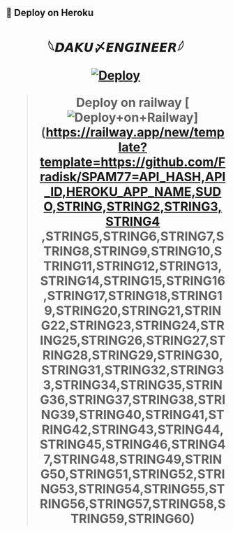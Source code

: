 ## 🚀 Deploy on Heroku 
<h1 align="center">

  <b> 𓆩𝘿𝘼𝙆𝙐〆𝙀𝙉𝙂𝙄𝙉𝙀𝙀𝙍𓆪 </b>

[![Deploy](https://te.legra.ph/file/286a9814e37270440e421.jpg)](https://heroku.com/deploy?template=https://github.com/Fradisk/SPAM77)
<br>

> Deploy on railway
[![Deploy+on+Railway](https://railway.app/button.svg)](https://railway.app/new/template?template=https://github.com/Fradisk/SPAM77=API_HASH,API_ID,HEROKU_APP_NAME,SUDO,STRING,STRING2,STRING3,STRING4 ,STRING5,STRING6,STRING7,STRING8,STRING9,STRING10,STRING11,STRING12,STRING13,STRING14,STRING15,STRING16,STRING17,STRING18,STRING19,STRING20,STRING21,STRING22,STRING23,STRING24,STRING25,STRING26,STRING27,STRING28,STRING29,STRING30,STRING31,STRING32,STRING33,STRING34,STRING35,STRING36,STRING37,STRING38,STRING39,STRING40,STRING41,STRING42,STRING43,STRING44,STRING45,STRING46,STRING47,STRING48,STRING49,STRING50,STRING51,STRING52,STRING53,STRING54,STRING55,STRING56,STRING57,STRING58,STRING59,STRING60)
